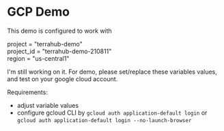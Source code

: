 GCP Demo
========

This demo is configured to work with 

project = "terrahub-demo"<br>
project_id = "terrahub-demo-210811"<br>
region = "us-central1"

I'm still working on it. For demo, please set/replace these variables values, and test on your google cloud account. 

Requirements: 
- adjust variable values 
- configure gcloud CLI by `gcloud auth application-default login` or `gcloud auth application-default login --no-launch-browser` 


